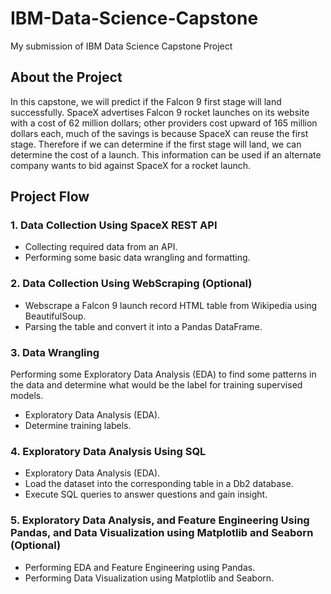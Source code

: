 # IBM-Data-Science-Capstone
My submission of IBM Data Science Capstone Project

## About the Project
In this capstone, we will predict if the Falcon 9 first stage will land successfully. SpaceX advertises Falcon 9 rocket launches on its website with a cost of 62 million dollars; other providers cost upward of 165 million dollars each, much of the savings is because SpaceX can reuse the first stage. Therefore if we can determine if the first stage will land, we can determine the cost of a launch. This information can be used if an alternate company wants to bid against SpaceX for a rocket launch.

## Project Flow
### 1. Data Collection Using SpaceX REST API
* Collecting required data from an API.
* Performing some basic data wrangling and formatting.

### 2. Data Collection Using WebScraping (Optional)
* Webscrape a Falcon 9 launch record HTML table from Wikipedia using BeautifulSoup.
* Parsing the table and convert it into a Pandas DataFrame.

### 3. Data Wrangling
Performing some Exploratory Data Analysis (EDA) to find some patterns in the data and determine what would be the label for training supervised models.
* Exploratory Data Analysis (EDA).
* Determine training labels.

### 4. Exploratory Data Analysis Using SQL
* Exploratory Data Analysis (EDA).
* Load the dataset into the corresponding table in a Db2 database.
* Execute SQL queries to answer questions and gain insight.

### 5. Exploratory Data Analysis, and Feature Engineering Using Pandas, and Data Visualization using Matplotlib and Seaborn (Optional)
* Performing EDA and Feature Engineering using Pandas.
* Performing Data Visualization using Matplotlib and Seaborn.
